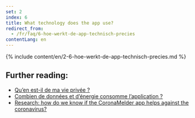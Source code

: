 ```yaml
---
set: 2
index: 6
title: What technology does the app use?
redirect_from: 
  - /fr/faq/6-hoe-werkt-de-app-technisch-precies
contentLang: en
---
```

{% include content/en/2-6-hoe-werkt-de-app-technisch-precies.md %}

## Further reading:

- <a href="/{{page.lang}}/faq/2-8-hoe-zit-het-met-mijn-privacy">Qu’en est-il de ma vie privée ?</a>
- <a href="/{{page.lang}}/faq/2-2-hoeveel-data-en-stroom-gebruikt-de-app">Combien de données et d’énergie consomme l’application ?</a>
- <a href="/{{page.lang}}/faq/3-1-onderzoek-hoe-weten-we-of-coronamelder-helpt-tegen-corona" lang="en" hreflang="en">Research: how do we know if the CoronaMelder app helps against the coronavirus?</a>

